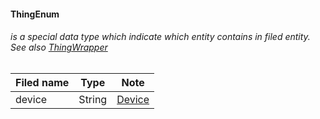 #### ThingEnum

###### is a special data type which indicate which entity contains in filed entity. See also [ThingWrapper](ThingWrapper.md)

Filed name | Type | Note
------------ | ------------- | -------------
device | String | [Device](device/DeviceDto.md)
